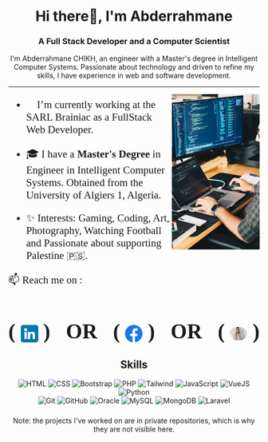 <h1 align="center"> Hi there👋, I'm Abderrahmane</h1>
<h3 align="center">A Full Stack Developer and a Computer Scientist</h3>

<p align="center">I'm Abderrahmane CHIKH, an engineer with a Master's degree in Intelligent Computer Systems. Passionate about technology and driven to refine my skills, I have experience in web and software development.</p>

---

<img width="35%" align="right" src="./developer.jpg" />

###
###
###
<span style="font-family:Papyrus; font-size:1.5em;">

- 🌱 I’m currently working at the SARL Brainiac as a FullStack Web Developer.
	

- 🎓 I have a **Master's Degree** in Engineer in Intelligent Computer Systems. Obtained from the University of Algiers 1, Algeria.


- ✨ Interests: Gaming, Coding, Art, Photography, Watching Football and Passionate about supporting Palestine 🇵🇸.


📫 Reach me on :
# ( <a href="https://www.linkedin.com/in/xulaq/" target="_blank"><img align="center" src="./linkedin.png" alt="linkedin" width="35" /></a> ) &nbsp; OR &nbsp; ( <a href="https://www.facebook.com/xulaq/" target="_blank"><img align="center" src="./facebook.png" alt="facebook" width="35" /></a> ) &nbsp; OR &nbsp; ( <a href="https://abderrahmanechikh.com" target="_blank"><img align="center" src="./Ma photo.jpg" alt="Portfolio" width="35" style="border-radius: 50%;" /></a> )

</span>



###
###

<h2 align="center">Skills</h2>
<div align="center">
    <img class="icon" height="50" src="https://user-images.githubusercontent.com/25181517/117447535-f00a3a00-af3d-11eb-89bf-45aaf56dbaf1.png" alt="HTML" title="HTML" />
    <img height="50" src="https://user-images.githubusercontent.com/25181517/117447663-0fa16280-af3e-11eb-8677-bcf8e4f8e298.png" alt="CSS" title="CSS" />
    <img height="50" src="https://user-images.githubusercontent.com/25181517/121402101-c89df700-c959-11eb-8b4a-bbadf9e84b30.png" alt="Bootstrap" title="Bootstrap" />
    <img height="50" src="https://github.com/get-icon/geticon/raw/master/icons/php.svg" alt="PHP" title="PHP" />
    <img height="50" src="https://raw.githubusercontent.com/michaelkolesidis/tech-icons/3f4f5fbef9a8e5dae8dc9cab983472a9222993b9/icons/tailwindcss/tailwindcss-plain.svg" alt="Tailwind" title="Tailwind" />
    <img height="50" src="https://user-images.githubusercontent.com/25181517/117447155-6a868a00-af3d-11eb-9cfe-245df15c9f3f.png" alt="JavaScript" title="JavaScript" />
    <img height="50" src="https://github.com/get-icon/geticon/raw/master/icons/vue.svg" alt="VueJS" title="VueJS" />
    <img height="50" src="https://github.com/get-icon/geticon/raw/master/icons/python.svg" alt="Python" title="Python" />
</div>
<div align="center">
    <img height="50" src="https://user-images.githubusercontent.com/25181517/117364277-fc4eb280-aebd-11eb-8769-a3583c6a2037.png" alt="Git" title="Git" />
    <img height="50" src="https://user-images.githubusercontent.com/25181517/117364276-fc4eb280-aebd-11eb-92ba-8a6ef74b7313.png" alt="GitHub" title="GitHub" />
    <img height="50" src="https://user-images.githubusercontent.com/25181517/117208736-bdedc080-adf5-11eb-912f-61c7d43705f6.png" alt="Oracle" title="Oracle" />
    <img height="50" src="https://github.com/get-icon/geticon/raw/master/icons/mysql.svg" alt="MySQL" title="MySQL" />
    <img height="50" src="https://github.com/get-icon/geticon/raw/master/icons/mongodb.svg" alt="MongoDB" title="MongoDB" />
    <img height="50" src="https://github.com/get-icon/geticon/raw/master/icons/laravel.svg" alt="Laravel" title="Laravel" />
</div>


###
###


<p align="center"> Note: the projects I've worked on are in private repositories, which is why they are not visible here. </p>
